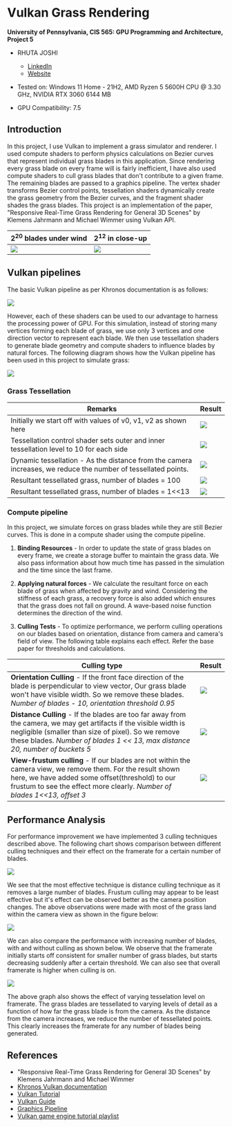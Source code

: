 Vulkan Grass Rendering
==================================

**University of Pennsylvania, CIS 565: GPU Programming and Architecture, Project 5**

* RHUTA JOSHI
  * [LinkedIn](https://www.linkedin.com/in/rcj9719/)
  * [Website](https://sites.google.com/view/rhuta-joshi)

* Tested on: Windows 11 Home - 21H2, AMD Ryzen 5 5600H CPU @ 3.30 GHz, NVIDIA RTX 3060 6144 MB
* GPU Compatibility: 7.5

## Introduction

In this project, I use Vulkan to implement a grass simulator and renderer. I used compute shaders to perform physics calculations on Bezier curves that represent individual grass blades in this application. Since rendering every grass blade on every frame will is fairly inefficient, I have also used compute shaders to cull grass blades that don't contribute to a given frame. The remaining blades are passed to a graphics pipeline. The vertex shader transforms Bezier control points, tessellation shaders dynamically create the grass geometry from the Bezier curves, and the fragment shader shades the grass blades.
This project is an implementation of the paper, "Responsive Real-Time Grass Rendering for General 3D Scenes" by Klemens Jahrmann and Michael Wimmer using Vulkan API.

|2<sup>20</sup> blades under wind|2<sup>12</sup> in close-up|
|---|---|
|![](img/cullingOff.gif)|![](img/grassResult.gif)|


## Vulkan pipelines

The basic Vulkan pipeline as per Khronos documentation is as follows:

![](img/vulkanPipeline.png)

However, each of these shaders can be used to our advantage to harness the processing power of GPU. For this simulation, instead of storing many vertices forming each blade of grass, we use only 3 vertices and one direction vector to represent each blade. We then use tessellation shaders to generate blade geometry and compute shaders to influence blades by natural forces.
The following diagram shows how the Vulkan pipeline has been used in this project to simulate grass:

![](img/vulkanGrassPipeline.png)

### Grass Tessellation

|Remarks|Result|
|---|---|
|Initially we start off with values of v0, v1, v2 as shown here | ![](img/grassBlade2.png)|
|Tessellation control shader sets outer and inner tessellation level to 10 for each side|![](img/quadLevels.png)|
|Dynamic tessellation - As the distance from the camera increases, we reduce the number of tessellated points.|![](img/distanceTessellation.png)|
|Resultant tessellated grass, number of blades = 100|![](img/tessellation.gif)|
|Resultant tessellated grass, number of blades = 1<<13|![](img/tessellation2.gif)|


### Compute pipeline

In this project, we simulate forces on grass blades while they are still Bezier curves. This is done in a compute shader using the compute pipeline.

1. **Binding Resources** - In order to update the state of grass blades on every frame, we create a storage buffer to maintain the grass data. We also pass information about how much time has passed in the simulation and the time since the last frame.

2. **Applying natural forces** - We calculate the resultant force on each blade of grass when affected by gravity and wind. Considering the stiffness of each grass, a recovery force is also added which ensures that the grass does not fall on ground. A wave-based noise function determines the direction of the wind.

3. **Culling Tests** - To optimize performance, we perform culling operations on our blades based on orientation, distance from camera and camera's field of view. The following table explains each effect. Refer the base paper for thresholds and calculations.

|Culling type|Result|
|---|---|
|**Orientation Culling** - If the front face direction of the blade is perpendicular to view vector, Our grass blade won't have visible width. So we remove these blades. *Number of blades - 10, orientation threshold 0.95*|![](img/orientationCulling.gif)|
|**Distance Culling** - If the blades are too far away from the camera, we may get artifacts if the visible width is negligible (smaller than size of pixel). So we remove these blades. *Number of blades 1 << 13, max distance 20, number of buckets 5*  |![](img/distanceCulling.gif)|
|**View-frustum culling** - If our blades are not within the camera view, we remove them. For the result shown here, we have added some offset(threshold) to our frustum to see the effect more clearly. *Number of blades 1<<13, offset 3*|![](img/frustumCulling.gif)|


## Performance Analysis

For performance improvement we have implemented 3 culling techniques described above. The following chart shows comparison between different culling techniques and their effect on the framerate for a certain number of blades.

![](img/cullingPerformance.png)

We see that the most effective technique is distance culling technique as it removes a large number of blades. Frustum culling may appear to be least effective but it's effect can be observed better as the camera position changes. The above observations were made with most of the grass land within the camera view as shown in the figure below:

![](img/grassBlades.png)

We can also compare the performance with increasing number of blades, with and without culling as shown below. We observe that the framerate initially starts off consistent for smaller number of grass blades, but starts decreasing suddenly after a certain threshold. We can also see that overall framerate is higher when culling is on.

![](img/grassBladesPerformance2.png)

The above graph also shows the effect of varying tesselation level on framerate. The grass blades are tessellated to varying levels of detail as a function of how far the grass blade is from the camera.
As the distance from the camera increases, we reduce the number of tessellated points. This clearly increases the framerate for any number of blades being generated.

## References

- "Responsive Real-Time Grass Rendering for General 3D Scenes" by Klemens Jahrmann and Michael Wimmer
- [Khronos Vulkan documentation](https://registry.khronos.org/vulkan/specs/1.3-extensions/man/html/)
- [Vulkan Tutorial](https://vulkan-tutorial.com/)
- [Vulkan Guide](https://vkguide.dev/)
- [Graphics Pipeline](https://www.khronos.org/opengl/wiki)
- [Vulkan game engine tutorial playlist](https://www.youtube.com/playlist?list=PL8327DO66nu9qYVKLDmdLW_84-yE4auCR)
